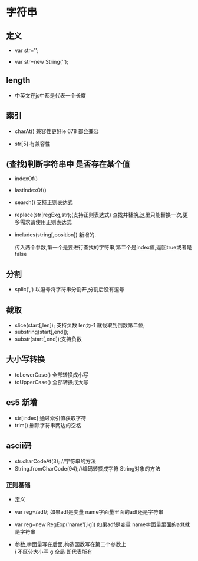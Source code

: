 # 字符串

## 定义

* var str='';

* var str=new String('');

## length

* 中英文在js中都是代表一个长度

## 索引

* charAt() 兼容性更好ie 678 都会兼容

* str[5]  有兼容性

## (查找)判断字符串中 是否存在某个值

* indexOf()

* lastIndexOf()

* search() 支持正则表达式

* replace(str|regExg,str);(支持正则表达式)
  查找并替换,这里只能替换一次,更多需求请使用正则表达式

* includes(string[,position]) 新增的.

  传入两个参数,第一个是要进行查找的字符串,第二个是index值,返回true或者是false

## 分割

* splic(',') 以逗号将字符串分割开,分割后没有逗号

## 截取

* slice(start[,len]); 支持负数 len为-1 就截取到倒数第二位;
* substring(start[,end]);
* substr(start[,end]);支持负数

## 大小写转换

* toLowerCase() 全部转换成小写
* toUpperCase() 全部转换成大写

## es5 新增

* str[index] 通过索引值获取字符
* trim() 删除字符串两边的空格

## ascii码

* str.charCodeAt(3); //字符串的方法
* String.fromCharCode(94);//编码转换成字符 String对象的方法

### 正则基础

* 定义

* var reg=/adf/; 如果adf是变量 name字面量里面的adf还是字符串

* var reg=new RegExp('name'[,ig]) 如果adf是变量 name字面量里面的adf就是字符串

* 参数,字面量写在后面,构造函数写在第二个参数上  
  i 不区分大小写
  g 全局 即代表所有
